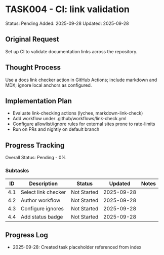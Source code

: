 # TASK004 - CI: link validation

Status: Pending
Added: 2025-09-28
Updated: 2025-09-28

## Original Request
Set up CI to validate documentation links across the repository.

## Thought Process
Use a docs link checker action in GitHub Actions; include markdown and MDX; ignore local anchors as configured.

## Implementation Plan

- Evaluate link-checking actions (lychee, markdown-link-check)
- Add workflow under .github/workflows/link-check.yml
- Configure allowlist/ignore rules for external sites prone to rate-limits
- Run on PRs and nightly on default branch

## Progress Tracking

Overall Status: Pending - 0%

### Subtasks

| ID | Description | Status | Updated | Notes |
|----|-------------|--------|---------|-------|
| 4.1 | Select link checker | Not Started | 2025-09-28 |  |
| 4.2 | Author workflow | Not Started | 2025-09-28 |  |
| 4.3 | Configure ignores | Not Started | 2025-09-28 |  |
| 4.4 | Add status badge | Not Started | 2025-09-28 |  |

## Progress Log

- 2025-09-28: Created task placeholder referenced from index